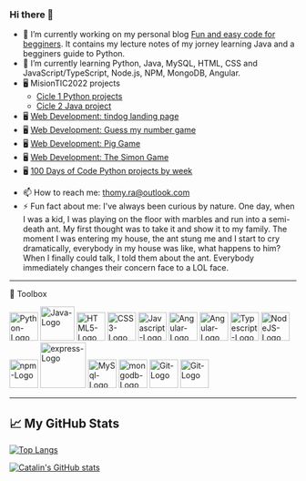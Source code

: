 ### Hi there 👋


- 🔭 I’m currently working on my personal blog [Fun and easy code for begginers](https://hashnode.com/@ThomyRa). It contains my lecture notes of my jorney learning Java and a begginers guide to Python.
- 🌱 I’m currently learning Python, Java, MySQL, HTML, CSS and JavaScript/TypeScript, Node.js, NPM, MongoDB, Angular.
- 🖥️ MisionTIC2022 projects
  - [Cicle 1 Python projects](https://github.com/ThomyRa/MisionTic2022)
  - [Cicle 2 Java project](https://github.com/ThomyRa/MisionTIC2022-ciclo2-JAVA)
- 🖥️ [Web Development: tindog landing page](https://thomyra.github.io/tindog/)
- 🖥️ [Web Development: Guess my number game](https://thomyra.github.io/guessMyNumber/)
- 🖥️ [Web Development: Pig Game](https://thomyra.github.io/Pig-Game/)
- 🖥️ [Web Development: The Simon Game](https://thomyra.github.io/The-Simon-Game/)
- 🖥️ [100 Days of Code Python projects by week](https://github.com/ThomyRa/100-days-of-code)

<!---[comment]- 👯 I’m looking to collaborate on ...
[comment]- 🤔 I’m looking for help with 
[comment]- 💬 Ask me about ...-->
- 📫 How to reach me: thomy.ra@outlook.com
- ⚡ Fun fact about me: I've always been curious by nature. One day, when I was a kid, I was playing on the floor with marbles and run into a semi-death ant. My first thought was to take it and show it to my family. The moment I was entering my house, the ant stung me and I start to cry dramatically, everybody in my house was like, what happens to him? When I finally could talk, I told them about the ant. Everybody immediately changes their concern face to a LOL face.

---

🧰 Toolbox

<img src="https://cdn.worldvectorlogo.com/logos/python-5.svg" alt="Python-Logo" width="50" height="50"/> <img src="https://cdn.worldvectorlogo.com/logos/java-4.svg" alt="Java-Logo" width="60" height="60"/> <img src="https://cdn.worldvectorlogo.com/logos/html-1.svg" alt="HTML5-Logo" width="50" height="50"/> <img src="https://cdn.worldvectorlogo.com/logos/css-3.svg" alt="CSS3-Logo" width="50" height="50"/> <img src="https://cdn.worldvectorlogo.com/logos/javascript-1.svg" alt="Javascript-Logo" width="50" height="50"/> <img src="https://cdn.worldvectorlogo.com/logos/angular-icon-1.svg" alt="Angular-Logo" width="50" height="50"/> <img src="https://cdn.worldvectorlogo.com/logos/bootstrap-5-1.svg" alt="Angular-Logo" width="50" height="50"/> <img src="https://cdn.worldvectorlogo.com/logos/typescript.svg" alt="Typescript-Logo" width="50" height="50"/> <img src="https://cdn.worldvectorlogo.com/logos/nodejs-icon.svg" alt="NodeJS-Logo" width="50" height="50"/> <img src="https://cdn.worldvectorlogo.com/logos/npm.svg" alt="npm-Logo" width="50" height="50"/> <img src="https://cdn.worldvectorlogo.com/logos/express-109.svg" alt="express-Logo" width="80" height="80"/> <img src="https://cdn.worldvectorlogo.com/logos/mysql-6.svg" alt="MySql-Logo" width="50" height="50"/> <img src="https://cdn.worldvectorlogo.com/logos/mongodb-icon-1.svg" alt="mongodb-Logo" width="50" height="50"/> <img src="https://cdn.worldvectorlogo.com/logos/git-icon.svg" alt="Git-Logo" width="50" height="50"/> <img src="https://cdn.worldvectorlogo.com/logos/github-icon.svg" alt="Git-Logo" width="50" height="50"/> 



---


## &#x1f4c8; My GitHub Stats

[![Top Langs](https://github-readme-stats.vercel.app/api/top-langs/?username=ThomyRa&hide=java,html,css&theme=radical)](https://github.com/anuraghazra/github-readme-stats)

[![Catalin's GitHub stats](https://github-readme-stats.vercel.app/api?username=ThomyRa&theme=radical)](https://github.com/anuraghazra/github-readme-stats)



